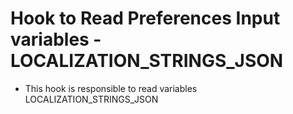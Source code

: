 # Hook to Read Preferences Input variables - LOCALIZATION_STRINGS_JSON

- This hook is responsible to read variables LOCALIZATION_STRINGS_JSON